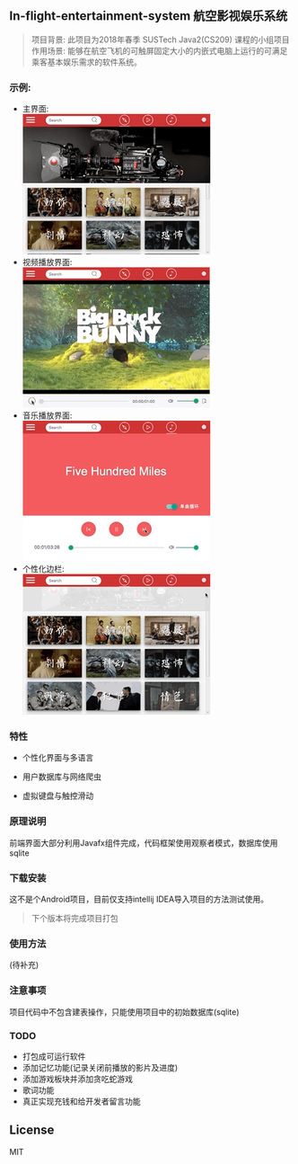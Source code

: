 In-flight-entertainment-system 航空影视娱乐系统
-------------

>项目背景: 此项目为2018年春季 SUSTech Java2(CS209) 课程的小组项目  
>作用场景: 能够在航空飞机的可触屏固定大小的内嵌式电脑上运行的可满足乘客基本娱乐需求的软件系统。

### 示例:   
- 主界面:   
![主界面不见了](https://github.com/Airine/In-flight-entertainment-system/blob/master/readme_src/main.gif)
- 视频播放界面:  
![视频界面不见了](https://github.com/Airine/In-flight-entertainment-system/blob/master/readme_src/video.gif)
- 音乐播放界面:  
![音乐界面不见了](https://github.com/Airine/In-flight-entertainment-system/blob/master/readme_src/music.gif)
- 个性化边栏:  
![个性化边栏不见了](https://github.com/Airine/In-flight-entertainment-system/blob/master/readme_src/drawer.gif)  


### 特性
- 个性化界面与多语言

- 用户数据库与网络爬虫

- 虚拟键盘与触控滑动

### 原理说明
前端界面大部分利用Javafx组件完成，代码框架使用观察者模式，数据库使用sqlite

### 下载安装

这不是个Android项目，目前仅支持intellij IDEA导入项目的方法测试使用。  
>下个版本将完成项目打包

### 使用方法
(待补充)

### 注意事项
项目代码中不包含建表操作，只能使用项目中的初始数据库(sqlite)

### TODO
- 打包成可运行软件
- 添加记忆功能(记录关闭前播放的影片及进度)
- 添加游戏板块并添加贪吃蛇游戏
- 歌词功能
- 真正实现充钱和给开发者留言功能

## License

MIT
